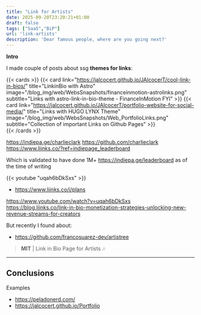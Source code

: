 ```yaml
---
title: "Link for Artists"
date: 2025-09-20T23:20:21+01:00
draft: false
tags: ["SaaS","BiP"]
url: 'link-artists'
description: 'Dear famous people, where are you going next?'
---
```



**Intro**

I made couple of posts about ssg **themes for links**:

{{< cards >}}
  {{< card link="https://jalcocert.github.io/JAlcocerT/cool-link-in-bios/" title="LinkinBio with Astro" image="/blog_img/web/WebsSnapshots/financeinmotion-astrolinks.png" subtitle="Links with astro-link-in-bio-theme - FinanceInMotion FYI" >}}
  {{< card link="https://jalcocert.github.io/JAlcocerT/portfolio-website-for-social-media/" title="Links with HUGO LYNX Theme" image="/blog_img/web/WebsSnapshots/Web_PortfolioLinks.png" subtitle="Collection of important Links on Github Pages" >}}             
{{< /cards >}}



https://indiepa.ge/charlieclark
https://github.com/charlieclark
https://www.liinks.co/?ref=indiepage_leaderboard

Which is validated to have done 1M+ https://indiepa.ge/leaderboard as of the time of writing

<!-- https://www.youtube.com/watch?v=uqah6bDkSxs -->

{{< youtube "uqah6bDkSxs" >}}


* https://www.liinks.co/i/plans

https://www.youtube.com/watch?v=uqah6bDkSxs
https://blog.liinks.co/link-in-bio-monetization-strategies-unlocking-new-revenue-streams-for-creators


But recently I found about:

<!-- bachatafests -->


* https://github.com/francosuarez-dev/artistree

> **MIT** | Link in Bio Page for Artists 🎶


--- 

## Conclusions

Examples

* https://peladonerd.com/
* https://jalcocert.github.io/Portfolio